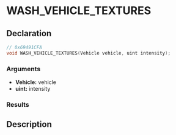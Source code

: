 # WASH_VEHICLE_TEXTURES

## Declaration
```cpp
// 0x69491CFA
void WASH_VEHICLE_TEXTURES(Vehicle vehicle, uint intensity);
```

### Arguments
- **Vehicle:** vehicle
- **uint:** intensity

### Results

## Description
